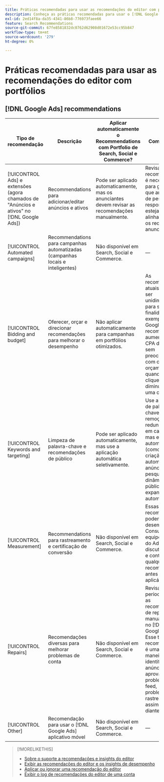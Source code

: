 ```yaml
---
title: Práticas recomendadas para usar as recomendações do editor com portfólios
description: Conheça as práticas recomendadas para usar o [!DNL Google Ads] recomendações com seus portfólios do Search, Social e Commerce.
exl-id: 2ed14f8a-da35-4341-86b8-776973faee66
feature: Search Recommendations
source-git-commit: 67fe8581832dc0762d62908d01672e53cc95b847
workflow-type: tm+mt
source-wordcount: '279'
ht-degree: 0%

---
```


# Práticas recomendadas para usar as recomendações do editor com portfólios

<!-- Add info for MS once we have it ..." 

*[!DNL Google Ads] and [!DNL Microsoft Advertising] accounts*
 
-->

## [!DNL Google Ads] recommendations

| Tipo de recomendação | Descrição | Aplicar automaticamente o Recommendations com Portfolio de Search, Social e Commerce? | Comentários |
|--- |--- |--- |--- |
| [!UICONTROL Ads] e extensões (agora chamados de &quot;Anúncios e ativos&quot; no [!DNL Google Ads]) | Recommendations para adicionar/editar anúncios e ativos | Pode ser aplicado automaticamente, mas os anunciantes devem revisar as recomendações manualmente. | Revisar recomendações é necessário para garantir que anúncios de pesquisa responsivos estejam alinhados com os requisitos do anunciante. |
| [!UICONTROL Automated campaigns] | Recommendations para campanhas automatizadas (campanhas locais e inteligentes) | Não disponível em Search, Social e Commerce. | — |
| [!UICONTROL Bidding and budget] | Oferecer, orçar e direcionar recomendações para melhorar o desempenho | Não aplicar automaticamente para campanhas em portfólios otimizados. | As recomendações atuais podem ser unidimensionais para suas finalidades. Por exemplo, [!DNL Google Ads] A recomenda um aumento no CPA de destino, sem preocupação com o orçamento, quando os cliques diminuírem para uma campanha. |
| [!UICONTROL Keywords and targeting] | Limpeza de palavra-chave e recomendações de público | Pode ser aplicado automaticamente, mas use a aplicação automática seletivamente. | Use a limpeza de palavras-chave e a remoção de redundâncias em campanhas, mas evite mais automação (como a criação automática de anúncios de pesquisa dinâmicos ou públicos de expansão automática). |
| [!UICONTROL Measurement] | Recommendations para rastreamento e certificação de conversão | Não disponível em Search, Social e Commerce. | Essas recomendações podem afetar o desempenho. Consulte sua equipe de conta do Adobe para discutir os prós e contras de qualquer recomendação antes de aplicá-la. |
| [!UICONTROL Repairs] | Recomendações diversas para melhorar problemas de conta | Não disponível em Search, Social e Commerce. | Revisar periodicamente as recomendações de reparo manualmente no [!DNL Google Ads]. Esse tipo de recomendação é uma boa maneira de identificar anúncios não aprovados, problemas de feed, problemas de rastreamento e assim por diante. |
| [!UICONTROL Other] | Recomendação para usar o [!DNL Google Ads] aplicativo móvel | Não disponível em Search, Social e Commerce. | — |

>[!MORELIKETHIS]
>
>* [Sobre o suporte a recomendações e insights do editor](recommendation-support.md)
>* [Exibir as recomendações do editor e os insights de desempenho](recommendation-view.md)
>* [Aplicar ou ignorar uma recomendação do editor](recommendation-apply-dismiss.md)
>* [Exibir o log de recomendações do editor de uma conta](recommendation-view-log.md)
